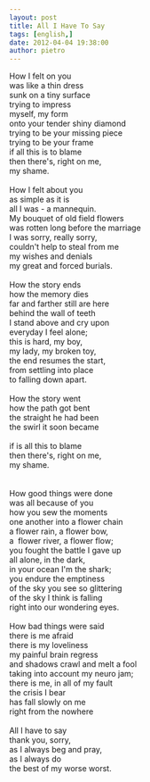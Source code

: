 ```yaml
---
layout: post
title: All I Have To Say
tags: [english,]
date: 2012-04-04 19:38:00
author: pietro
---
```

How I felt on you<br/>was like a thin dress<br/>sunk on a tiny surface<br/>trying to impress<br/>myself, my form<br/>onto your tender shiny diamond<br/>trying to be your missing piece<br/>trying to be your frame<br/>if all this is to blame<br/>then there's, right on me,<br/>my shame.<br/><br/>How I felt about you<br/>as simple as it is<br/>all I was - a mannequin.<br/>My bouquet of old field flowers<br/>was rotten long before the marriage<br/>I was sorry, really sorry,<br/>couldn't help to steal from me<br/>my wishes and denials<br/>my great and forced burials.<br/><br/>How the story ends<br/>how the memory dies<br/>far and farther still are here<br/>behind the wall of teeth<br/>I stand above and cry upon<br/>everyday I feel alone;<br/>this is hard, my boy,<br/>my lady, my broken toy,<br/>the end resumes the start,<br/>from settling into place<br/>to falling down apart.<br/><br/>How the story went<br/>how the path got bent<br/>the straight he had been<br/>the swirl it soon became<br/><br/>if is all this to blame<br/>then there's, right on me,<br/>my shame.<br/><br/><br/>How good things were done<br/>was all because of you<br/>how you sew the moments<br/>one another into a flower chain<br/>a flower rain, a flower bow,<br/>a &nbsp;flower river, a flower flow;<br/>you fought the battle I gave up<br/>all alone, in the dark,<br/>in your ocean I'm the shark;<br/>you endure the emptiness<br/>of the sky you see so glittering<br/>of the sky I think is falling<br/>right into our wondering eyes.<br/><br/>How bad things were said<br/>there is me afraid<br/>there is my loveliness<br/>my painful brain regress<br/>and shadows crawl and melt a fool<br/>taking into account my neuro jam;<br/>there is me, in all of my fault<br/>the crisis I bear<br/>has fall slowly on me<br/>right from the nowhere<br/><br/>All I have to say<br/>thank you, sorry,<br/>as I always beg and pray,<br/>as I always do<br/>the best of my worse worst.
